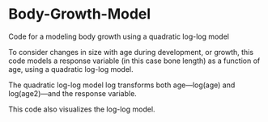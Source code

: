 # Body-Growth-Model
Code for a modeling body growth using a quadratic log-log model 

To consider changes in size with age during development, or growth, this code models a response variable (in this case bone length) as a function of age, using a
quadratic log-log model.

The quadratic log-log model log transforms both age—log(age) and log(age2)—and the response variable. 

This code also visualizes the log-log model.

